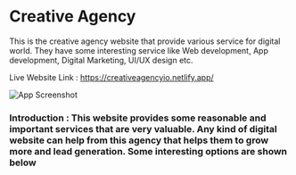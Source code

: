 # Creative Agency

This is the creative agency website that provide various service for digital world. They have some interesting service like Web development, App development, Digital Marketing, UI/UX design etc.


Live Website Link : https://creativeagencyio.netlify.app/



![App Screenshot](https://i.ibb.co/xXnY1m1/save.png)


### Introduction : This website provides some reasonable and important services that are very valuable. Any kind of digital website can help from this agency that helps them to grow more and lead generation. Some interesting options are shown below